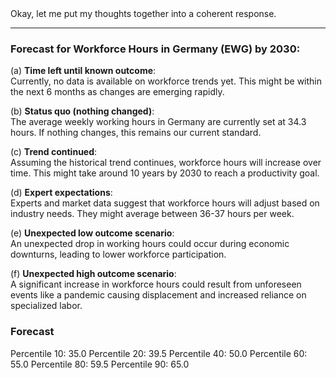 <think>
Okay, let me put my thoughts together into a coherent response.

---

### Forecast for Workforce Hours in Germany (EWG) by 2030:

(a) **Time left until known outcome**:  
Currently, no data is available on workforce trends yet. This might be within the next 6 months as changes are emerging rapidly.

(b) **Status quo (nothing changed)**:  
The average weekly working hours in Germany are currently set at 34.3 hours. If nothing changes, this remains our current standard.

(c) **Trend continued**:  
Assuming the historical trend continues, workforce hours will increase over time. This might take around 10 years by 2030 to reach a productivity goal.

(d) **Expert expectations**:  
Experts and market data suggest that workforce hours will adjust based on industry needs. They might average between 36-37 hours per week.

(e) **Unexpected low outcome scenario**:  
An unexpected drop in working hours could occur during economic downturns, leading to lower workforce participation.

(f) **Unexpected high outcome scenario**:  
A significant increase in workforce hours could result from unforeseen events like a pandemic causing displacement and increased reliance on specialized labor.

### Forecast

Percentile 10: 35.0
Percentile 20: 39.5
Percentile 40: 50.0
Percentile 60: 55.0
Percentile 80: 59.5
Percentile 90: 65.0